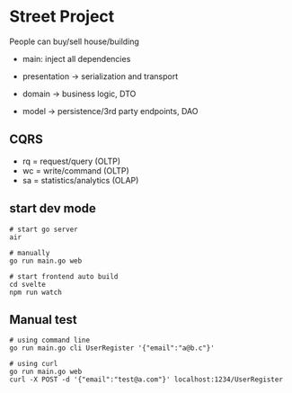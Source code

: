 
# Street Project

People can buy/sell house/building

- main: inject all dependencies

- presentation -> serialization and transport
- domain -> business logic, DTO
- model -> persistence/3rd party endpoints, DAO

## CQRS

- rq = request/query (OLTP)
- wc = write/command (OLTP)
- sa = statistics/analytics (OLAP)

## start dev mode

```shell
# start go server
air 

# manually
go run main.go web

# start frontend auto build 
cd svelte
npm run watch
```

## Manual test

```shell
# using command line
go run main.go cli UserRegister '{"email":"a@b.c"}'

# using curl
go run main.go web
curl -X POST -d '{"email":"test@a.com"}' localhost:1234/UserRegister
```